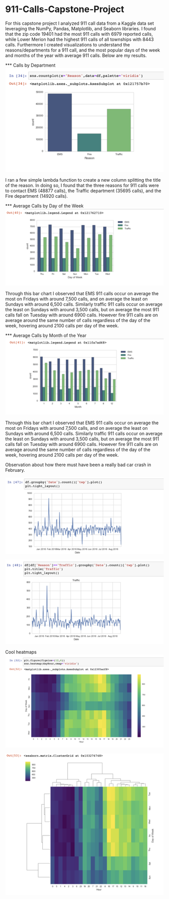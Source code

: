 # 911-Calls-Capstone-Project

For this capstone project I analyzed 911 call data from a Kaggle data set leveraging the NumPy, Pandas, Matplotlib, and Seaborn libraries. I found that the zip code 19401 had the most 911 calls with 6979 reported calls, while Lower Merion had the highest 911 calls of all townships with 8443 calls. Furthermore I created visualizations to understand the reasons/departments for a 911 call, and the most popular days of the week and months of the year with average 911 calls. Below are my results.

*** Calls by Department
![capstone_project_pic_1.png](capstone_project_pic_1.png)

I ran a few simple lambda function to create a new column splitting the title of the reason. In doing so, I found that the three reasons for 911 calls were to contact EMS (48877 calls), the Traffic department (35695 calls), and the Fire department (14920 calls).

*** Average Calls by Day of the Week
![capstone_project_pic_2.png](capstone_project_pic_2.png)

Through this bar chart I observed that EMS 911 calls occur on average the most on Fridays with around 7,500 calls, and on average the least on Sundays with around 6,500 calls. Similarly traffic 911 calls occur on average the least on Sundays with around 3,500 calls, but on average the most 911 calls fall on Tuesday with around 6900 calls. However fire 911 calls are on average around the same number of calls regardless of the day of the week, hovering around 2100 calls per day of the week.

*** Average Calls by Month of the Year
![capstone_project_pic_3.png](capstone_project_pic_3.png)

Through this bar chart I observed that EMS 911 calls occur on average the most on Fridays with around 7,500 calls, and on average the least on Sundays with around 6,500 calls. Similarly traffic 911 calls occur on average the least on Sundays with around 3,500 calls, but on average the most 911 calls fall on Tuesday with around 6900 calls. However fire 911 calls are on average around the same number of calls regardless of the day of the week, hovering around 2100 calls per day of the week.

Observation about how there must have been a really bad car crash in February.

![capstone_project_pic_4.png](capstone_project_pic_4.png)

![capstone_project_pic_5.png](capstone_project_pic_5.png)

Cool heatmaps
![capstone_project_pic_6.png](capstone_project_pic_6.png)

![capstone_project_pic_7.png](capstone_project_pic_7.png)
